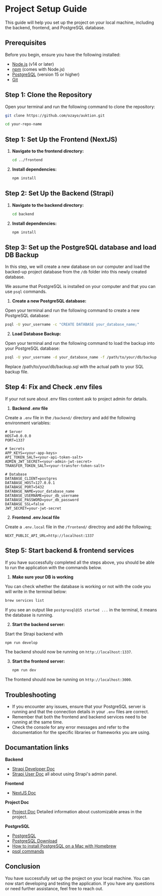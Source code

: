# Project Setup Guide

This guide will help you set up the project on your local machine, including the backend, frontend, and PostgreSQL database.

## Prerequisites

Before you begin, ensure you have the following installed:

- [Node.js](https://nodejs.org/) (v14 or later)
- [npm](https://www.npmjs.com/) (comes with Node.js)
- [PostgreSQL](https://www.postgresql.org/download/) (version 15 or higher)
- [Git](https://git-scm.com/downloads)

## Step 1: Clone the Repository

Open your terminal and run the following command to clone the repository:

```bash
git clone https://github.com/ozayo/auktion.git
```

```bash
cd your-repo-name
```


## Step 1: Set Up the Frontend (NextJS)

1. **Navigate to the frontend directory:**

   ```bash
   cd ../frontend
   ```

2. **Install dependencies:**

   ```bash
   npm install
   ```



## Step 2: Set Up the Backend (Strapi)

1. **Navigate to the backend directory:**

   ```bash
   cd backend
   ```

2. **Install dependencies:**

   ```bash
   npm install
   ```


## Step 3: Set up the PostgreSQL database and load DB Backup

In this step, we will create a new database on our computer and load the backed-up project database from the `/db` folder into this newly created database.

We assume that PostgreSQL is installed on your computer and that you can use `psql` commands.

1. **Create a new PostgreSQL database:**

Open your terminal and run the following command to create a new PostgreSQL database:

  ```bash
  psql -U your_username -c "CREATE DATABASE your_database_name;"
  ```


2. **Load Database Backup:**

Open your terminal and run the following command to load the backup into your PostgreSQL database:

  ```bash
  psql -U your_username -d your_database_name -f /path/to/your/db/backup.sql
  ```
Replace /path/to/your/db/backup.sql with the actual path to your SQL backup file.



## Step 4: Fix and Check .env files

If your not sure about .env files content ask to project admin for details.

1. **Backend .env file**

Create a `.env` file in the `/backend/` directory and add the following environment variables:

  ```env
  # Server
  HOST=0.0.0.0
  PORT=1337

  # Secrets
  APP_KEYS=<your-app-keys>
  API_TOKEN_SALT=<your-api-token-salt>
  ADMIN_JWT_SECRET=<your-admin-jwt-secret>
  TRANSFER_TOKEN_SALT=<your-transfer-token-salt>

  # Database
  DATABASE_CLIENT=postgres
  DATABASE_HOST=127.0.0.1 
  DATABASE_PORT=5432
  DATABASE_NAME=your_database_name
  DATABASE_USERNAME=your_db_username
  DATABASE_PASSWORD=your_db_password
  DATABASE_SSL=false
  JWT_SECRET=your-jwt-secret
  ```

2. **Frontend .env.local file**

Create a `.env.local` file in the `/frontend/` directroy and add the following;

  ```env
  NEXT_PUBLIC_API_URL=http://localhost:1337
  ```

## Step 5: Start backend & frontend services

If you have successfully completed all the steps above, you should be able to run the application with the commands below.

1. **Make sure your DB is working**

You can check whether the database is working or not with the code you will write in the terminal below:

  ```bash
  brew services list
  ```
If you see an output like `postgresql@15 started ...` in the terminal, it means the database is running.

2. **Start the backend server:**

Start the Strapi backend with

   ```bash
   npm run develop 
   ```

  The backend should now be running on `http://localhost:1337`.

3. **Start the frontend server:**

   ```bash
   npm run dev
   ```

  The frontend should now be running on `http://localhost:3000`.



## Troubleshooting

- If you encounter any issues, ensure that your PostgreSQL server is running and that the connection details in your `.env` files are correct.
- Remember that both the frontend and backend services need to be running at the same time.
- Check the console for any error messages and refer to the documentation for the specific libraries or frameworks you are using.

## Documantation links

**Backend**
- [Strapi Developer Doc](https://docs.strapi.io/dev-docs/intro)
- [Strapi User Doc](https://docs.strapi.io/user-docs/intro) all about using Strapi's admin panel.

**Frontend**
- [NextJS Doc](https://nextjs.org/docs)

**Project Doc**

-  [Project Doc](https://github.com/ozayo/auktion/issues/14) Detailed information about customizable areas in the project.

**PostgreSQL**

- [PostgreSQL](https://www.postgresql.org/)
- [PostgreSQL Download](https://www.postgresql.org/download/)
- [How to install PostgreSQL on a Mac with Homebrew](https://www.moncefbelyamani.com/how-to-install-postgresql-on-a-mac-with-homebrew-and-lunchy/)
- [psql commands](https://www.postgresql.org/docs/current/app-psql.html)

## Conclusion

You have successfully set up the project on your local machine. You can now start developing and testing the application. If you have any questions or need further assistance, feel free to reach out.


